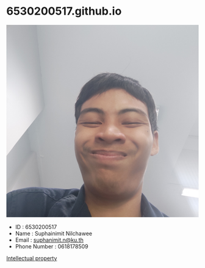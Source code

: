 # 6530200517.github.io
![img_me](IMG_20241130_145622.jpg)
- ID : 6530200517
- Name : Suphainimit Nilchawee
- Email : suphanimit.n@ku.th
- Phone Number : 0618178509
  
[Intellectual property](https://6530200517.github.io/intellectual_property)


